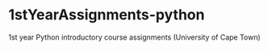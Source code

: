 # 1stYearAssignments-python
1st year Python introductory course assignments (University of Cape Town)
